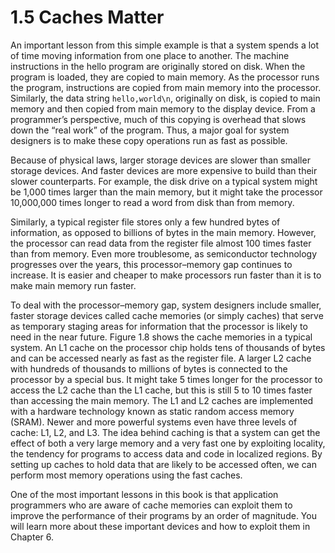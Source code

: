 # 1.5 Caches Matter

An important lesson from this simple example is that a system spends a lot of
time moving information from one place to another. The machine instructions in
the hello program are originally stored on disk. When the program is loaded,
they are copied to main memory. As the processor runs the program, instructions are copied from main memory into the processor. Similarly, the data string `hello,world\n`, originally on disk, is copied to main memory and then copied
from main memory to the display device. From a programmer’s perspective, much
of this copying is overhead that slows down the “real work” of the program. Thus,
a major goal for system designers is to make these copy operations run as fast as
possible.

Because of physical laws, larger storage devices are slower than smaller storage devices. And faster devices are more expensive to build than their slower counterparts. For example, the disk drive on a typical system might be 1,000 times
larger than the main memory, but it might take the processor 10,000,000 times
longer to read a word from disk than from memory.

Similarly, a typical register file stores only a few hundred bytes of information,
as opposed to billions of bytes in the main memory. However, the processor can
read data from the register file almost 100 times faster than from memory. Even
more troublesome, as semiconductor technology progresses over the years, this
processor–memory gap continues to increase. It is easier and cheaper to make
processors run faster than it is to make main memory run faster.

To deal with the processor–memory gap, system designers include smaller,
faster storage devices called cache memories (or simply caches) that serve as
temporary staging areas for information that the processor is likely to need in
the near future. Figure 1.8 shows the cache memories in a typical system. An L1
cache on the processor chip holds tens of thousands of bytes and can be accessed
nearly as fast as the register file. A larger L2 cache with hundreds of thousands
to millions of bytes is connected to the processor by a special bus. It might take 5
times longer for the processor to access the L2 cache than the L1 cache, but this is
still 5 to 10 times faster than accessing the main memory. The L1 and L2 caches are
implemented with a hardware technology known as static random access memory
(SRAM). Newer and more powerful systems even have three levels of cache: L1,
L2, and L3. The idea behind caching is that a system can get the effect of both
a very large memory and a very fast one by exploiting locality, the tendency for
programs to access data and code in localized regions. By setting up caches to hold
data that are likely to be accessed often, we can perform most memory operations
using the fast caches.

One of the most important lessons in this book is that application programmers who are aware of cache memories can exploit them to improve the performance of their programs by an order of magnitude. You will learn more about
these important devices and how to exploit them in Chapter 6.

